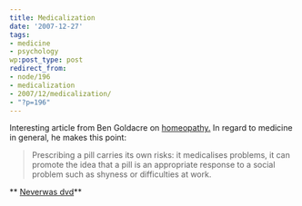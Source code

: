 ```yaml
---
title: Medicalization
date: '2007-12-27'
tags:
- medicine
- psychology
wp:post_type: post
redirect_from:
- node/196
- medicalization
- 2007/12/medicalization/
- "?p=196"
---
```


Interesting article from Ben Goldacre on [homeopathy.](http://www.dailymail.co.uk/pages/live/articles/health/healthmain.html?in_article_id=496612&in_page_id=1774) In regard to medicine in general, he makes this point:

>

> Prescribing a pill carries its own risks: it medicalises problems, it can promote the idea that a pill is an appropriate response to a social problem such as shyness or difficulties at work.

** [Neverwas dvd](http://time-travel.com/?neverwas)**

